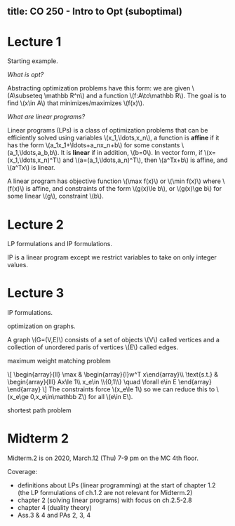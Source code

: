 title: CO 250 - Intro to Opt (suboptimal)
---

# Lecture 1
Starting example.

*What is opt?*

Abstracting optimization problems have this form: we are given \\(A\subseteq \mathbb R^n\\) and a function \\(f:A\to\mathbb R\\). The goal is to find \\(x\in A\\) that minimizes/maximizes \\(f(x)\\).

*What are linear programs?*

Linear programs (LPs) is a class of optimization problems that can be efficiently solved using variables \\(x_1,\ldots,x_n\\), a function is **affine** if it has the form \\(a_1x_1+\ldots+a_nx_n+b\\) for some constants \\(a_1,\ldots,a_b,b\\). It is **linear** if in addition, \\(b=0\\). In vector form, if \\(x=(x_1,\ldots,x_n)^T\\) and \\(a=(a_1,\ldots,a_n)^T\\), then \\(a^Tx+b\\) is affine, and \\(a^Tx\\) is linear.

A linear program has objective function \\(\max f(x)\\) or \\(\min f(x)\\) where \\(f(x)\\) is affine, and constraints of the form \\(g(x)\le b\\), or \\(g(x)\ge b\\) for some linear \\(g\\), constraint \\(b\\).

# Lecture 2
LP formulations and IP formulations.

IP is a linear program except we restrict variables to take on only integer values.

# Lecture 3
IP formulations.

optimization on graphs.

A graph \\(G=(V,E)\\) consists of a set of objects \\(V\\) called vertices and a collection of unordered paris of vertices \\(E\\) called edges.

maximum weight matching problem

\\[
\begin{array}{ll}
\max & \begin{array}{l}w^T x\end{array}\\\\
\text{s.t.} & \begin{array}{lll}
Ax\le 1\\\\
x_e\in \\\\{0,1\\\\} \quad \forall e\in E
\end{array}
\end{array}
\\]
The constraints  force \\(x_e\le 1\\) so we can reduce this to \\(x_e\ge 0,x_e\in\mathbb Z\\) for all \\(e\in E\\).


shortest path problem




# Midterm 2
Midterm.2 is on 2020, March.12 (Thu) 7-9 pm on the MC 4th floor.


Coverage:
- definitions about LPs (linear programming) at the start of chapter 1.2 (the LP formulations of ch.1.2 are not relevant for Midterm.2)
- chapter 2 (solving linear programs) with focus on ch.2.5-2.8
- chapter 4 (duality theory)
- Ass.3 & 4 and PAs 2, 3, 4
